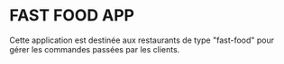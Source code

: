 # FAST FOOD APP

Cette application est destinée aux restaurants de type "fast-food" pour gérer les commandes passées par les clients. 
